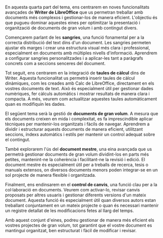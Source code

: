 En aquesta quarta part del tema, ens centrarem en noves funcionalitats avançades de **Writer de LibreOffice** que us permetran treballar amb documents més complexos i gestionar-los de manera eficient. L'objectiu és que pugueu dominar aquestes eines per optimitzar la presentació i organització de documents de gran volum i amb contingut divers.

Començarem parlant de les **sangries**, una funció fonamental per a la correcta distribució del text dins d'un document. Les sangries permeten ajustar els marges i crear una estructura visual més clara i professional, especialment en documents amb múltiples nivells d'informació. Aprendrem a configurar sangries personalitzades i a aplicar-les tant a paràgrafs concrets com a seccions senceres del document.

Tot seguit, ens centrarem en la integració de **taules de càlcul** dins de Writer. Aquesta funcionalitat us permetrà inserir taules de càlcul dinàmiques, com les creades amb Calc de LibreOffice, directament en els vostres documents de text. Això és especialment útil per gestionar dades numèriques, fer càlculs automàtics i mostrar resultats de manera clara i compacta. A més, veurem com actualitzar aquestes taules automàticament quan es modifiquin les dades.

El següent tema serà la gestió de **documents de gran volum**. A mesura que els documents creixen en mida i complexitat, es fa imprescindible aplicar tècniques per mantenir-los organitzats i fàcils de navegar. Aprendrem a dividir i estructurar aquests documents de manera eficient, utilitzant seccions, índexs automàtics i estils per mantenir un control adequat sobre el contingut.

També explorarem l'ús del **document mestre**, una eina avançada que us permetrà gestionar documents de gran volum dividint-los en parts més petites, mantenint-ne la coherència i facilitant-ne la revisió i edició. El document mestre és especialment útil per a treballs de recerca, tesis o manuals extensos, on diversos documents menors poden integrar-se en un sol projecte de manera flexible i organitzada.

Finalment, ens endinsarem en el **control de canvis**, una funció clau per a la col·laboració en documents. Veurem com activar-lo, revisar canvis proposats per altres usuaris i gestionar diferents versions d'un mateix document. Aquesta funció és especialment útil quan diversos autors estan treballant conjuntament en un mateix projecte o quan és necessari mantenir un registre detallat de les modificacions fetes al llarg del temps.

Amb aquest conjunt d'eines, podreu gestionar de manera més eficient els vostres projectes de gran volum, tot garantint que el vostre document es mantingui organitzat, ben estructurat i fàcil de modificar i revisar.
